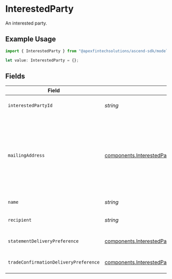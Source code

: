 # InterestedParty

An interested party.

## Example Usage

```typescript
import { InterestedParty } from "@apexfintechsolutions/ascend-sdk/models/components";

let value: InterestedParty = {};
```

## Fields

| Field                                                                                                                                                                                                                                                                                                                                                                                                                                                              | Type                                                                                                                                                                                                                                                                                                                                                                                                                                                               | Required                                                                                                                                                                                                                                                                                                                                                                                                                                                           | Description                                                                                                                                                                                                                                                                                                                                                                                                                                                        | Example                                                                                                                                                                                                                                                                                                                                                                                                                                                            |
| ------------------------------------------------------------------------------------------------------------------------------------------------------------------------------------------------------------------------------------------------------------------------------------------------------------------------------------------------------------------------------------------------------------------------------------------------------------------ | ------------------------------------------------------------------------------------------------------------------------------------------------------------------------------------------------------------------------------------------------------------------------------------------------------------------------------------------------------------------------------------------------------------------------------------------------------------------ | ------------------------------------------------------------------------------------------------------------------------------------------------------------------------------------------------------------------------------------------------------------------------------------------------------------------------------------------------------------------------------------------------------------------------------------------------------------------ | ------------------------------------------------------------------------------------------------------------------------------------------------------------------------------------------------------------------------------------------------------------------------------------------------------------------------------------------------------------------------------------------------------------------------------------------------------------------ | ------------------------------------------------------------------------------------------------------------------------------------------------------------------------------------------------------------------------------------------------------------------------------------------------------------------------------------------------------------------------------------------------------------------------------------------------------------------ |
| `interestedPartyId`                                                                                                                                                                                                                                                                                                                                                                                                                                                | *string*                                                                                                                                                                                                                                                                                                                                                                                                                                                           | :heavy_minus_sign:                                                                                                                                                                                                                                                                                                                                                                                                                                                 | A system-generated unique identifier for an Interested Party on an account; Used to access the record after creation                                                                                                                                                                                                                                                                                                                                               | ecf44f2f-7030-48ed-b937-c40891ee10c8                                                                                                                                                                                                                                                                                                                                                                                                                               |
| `mailingAddress`                                                                                                                                                                                                                                                                                                                                                                                                                                                   | [components.InterestedPartyMailingAddress](../../models/components/interestedpartymailingaddress.md)                                                                                                                                                                                                                                                                                                                                                               | :heavy_minus_sign:                                                                                                                                                                                                                                                                                                                                                                                                                                                 | The object containing data for the purpose of delivery physical mailings to a party; Typically used for statements, account updates, tax documents, and other postal mailings; May also be used as an alternative identity verification address to personalAddress. Required fields within the `mailing_address` object include:<br/> - `administrative_area`<br/> - `region_code` - 2 character CLDR Code<br/> - `postal_code`<br/> - `locality`<br/> - `address_lines` - max 5 lines |                                                                                                                                                                                                                                                                                                                                                                                                                                                                    |
| `name`                                                                                                                                                                                                                                                                                                                                                                                                                                                             | *string*                                                                                                                                                                                                                                                                                                                                                                                                                                                           | :heavy_minus_sign:                                                                                                                                                                                                                                                                                                                                                                                                                                                 | The name field Format: accounts/[{account}/interestedParties/{interestedParty}                                                                                                                                                                                                                                                                                                                                                                                     | accounts/01HC3MAQ4DR9QN1V8MJ4CN1HMK/interestedParties/ecf44f2f-7030-48ed-b937-c40891ee10c8                                                                                                                                                                                                                                                                                                                                                                         |
| `recipient`                                                                                                                                                                                                                                                                                                                                                                                                                                                        | *string*                                                                                                                                                                                                                                                                                                                                                                                                                                                           | :heavy_minus_sign:                                                                                                                                                                                                                                                                                                                                                                                                                                                 | The sending address name for mailings to Interested Parties The name of an Interested Party; Used for envelope/communication addressing                                                                                                                                                                                                                                                                                                                            | John Dough                                                                                                                                                                                                                                                                                                                                                                                                                                                         |
| `statementDeliveryPreference`                                                                                                                                                                                                                                                                                                                                                                                                                                      | [components.InterestedPartyStatementDeliveryPreference](../../models/components/interestedpartystatementdeliverypreference.md)                                                                                                                                                                                                                                                                                                                                     | :heavy_minus_sign:                                                                                                                                                                                                                                                                                                                                                                                                                                                 | Delivery method instruction for account statements for a given Interested Party; Can be `PHYSICAL`, `SUPPRESS`; Defaults to `PHYSICAL` on party creation                                                                                                                                                                                                                                                                                                           | PHYSICAL                                                                                                                                                                                                                                                                                                                                                                                                                                                           |
| `tradeConfirmationDeliveryPreference`                                                                                                                                                                                                                                                                                                                                                                                                                              | [components.InterestedPartyTradeConfirmationDeliveryPreference](../../models/components/interestedpartytradeconfirmationdeliverypreference.md)                                                                                                                                                                                                                                                                                                                     | :heavy_minus_sign:                                                                                                                                                                                                                                                                                                                                                                                                                                                 | Delivery method instruction for trade confirmations for a given Interested Party record; Can be `PHYSICAL`, `SUPPRESS`; Defaults to `PHYSICAL` on party creation                                                                                                                                                                                                                                                                                                   | PHYSICAL                                                                                                                                                                                                                                                                                                                                                                                                                                                           |
